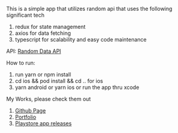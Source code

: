 This is a simple app that utilizes random api that uses the following significant tech
1. redux for state management
2. axios for data fetching
3. typescript for scalability and easy code maintenance

API:
[Random Data API](https://random-data-api.com/documentation)

How to run:
1. run yarn or npm install
3. cd ios && pod install && cd .. for ios
4. yarn android or yarn ios or run the app thru xcode


My Works, please check them out 
1. [Github Page](https://github.com/gelodgreat)
2. [Portfolio](https://angelodev.web.app/)
3. [Playstore app releases](https://play.google.com/store/apps/dev?id=6473859083520963966&hl=en&gl=US)